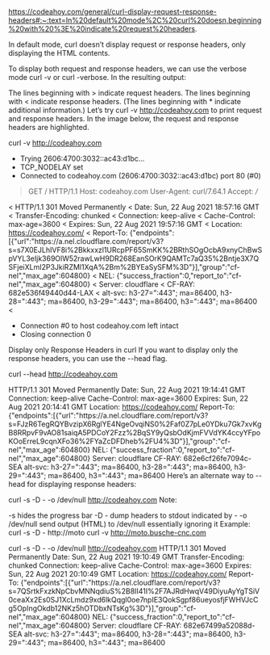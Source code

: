https://codeahoy.com/general/curl-display-request-response-headers#:~:text=In%20default%20mode%2C%20curl%20doesn,beginning%20with%20%3E%20indicate%20request%20headers.

In default mode, curl doesn’t display request or response headers, only displaying the HTML contents.

To display both request and response headers, we can use the verbose mode curl -v or curl -verbose. In the resulting output:

The lines beginning with > indicate request headers.
The lines beginning with < indicate response headers.
(The lines beginning with * indicate additional information.)
Let’s try curl -v http://codeahoy.com to print request and response headers. In the image below, the request and response headers are highlighted.

curl -v http://codeahoy.com

*   Trying 2606:4700:3032::ac43:d1bc...
* TCP_NODELAY set
* Connected to codeahoy.com (2606:4700:3032::ac43:d1bc) port 80 (#0)
> GET / HTTP/1.1
> Host: codeahoy.com
> User-Agent: curl/7.64.1
> Accept: */*
> 
< HTTP/1.1 301 Moved Permanently
< Date: Sun, 22 Aug 2021 18:57:16 GMT
< Transfer-Encoding: chunked
< Connection: keep-alive
< Cache-Control: max-age=3600
< Expires: Sun, 22 Aug 2021 19:57:16 GMT
< Location: https://codeahoy.com/
< Report-To: {"endpoints":[{"url":"https:\/\/a.nel.cloudflare.com\/report\/v3?s=s7X0EJLhIVF8i%2Bkkxxzl1URcpPF65SmKK%2BRthSOgOcbA9xnyChBwSpVYL3eIjk369OlW52rawLwH9DR268EanSOrK9QAMTc7aQ35%2Bntje3X7QSFjeiXLmI2P3JkiRZMl1XqA%2Bm%2BYEaSySFM%3D"}],"group":"cf-nel","max_age":604800}
< NEL: {"success_fraction":0,"report_to":"cf-nel","max_age":604800}
< Server: cloudflare
< CF-RAY: 682e536f49440d44-LAX
< alt-svc: h3-27=":443"; ma=86400, h3-28=":443"; ma=86400, h3-29=":443"; ma=86400, h3=":443"; ma=86400
< 
* Connection #0 to host codeahoy.com left intact
* Closing connection 0

Display only Response Headers in curl
If you want to display only the response headers, you can use the --head flag.

curl --head http://codeahoy.com       

HTTP/1.1 301 Moved Permanently
Date: Sun, 22 Aug 2021 19:14:41 GMT
Connection: keep-alive
Cache-Control: max-age=3600
Expires: Sun, 22 Aug 2021 20:14:41 GMT
Location: https://codeahoy.com/
Report-To: {"endpoints":[{"url":"https:\/\/a.nel.cloudflare.com\/report\/v3?s=FJzR6TegRQYBvzipX6RglYE4NgeOvqiNS0%2Faf0Z7pLe0YDku7Gk7xvKgB8RRpvF9vAO81saiqA5PDCoY2Fzz%2BqSY9yQsbOdKjmFVVdYK4ccyYFpoKOoErreL9cqnXFo36%2FYaZcDFDheb%2FU4%3D"}],"group":"cf-nel","max_age":604800}
NEL: {"success_fraction":0,"report_to":"cf-nel","max_age":604800}
Server: cloudflare
CF-RAY: 682e6cf26fe7094c-SEA
alt-svc: h3-27=":443"; ma=86400, h3-28=":443"; ma=86400, h3-29=":443"; ma=86400, h3=":443"; ma=86400
Here’s an alternate way to --head for displaying response headers:

curl -s -D - -o /dev/null http://codeahoy.com
Note:

-s hides the progress bar
-D - dump headers to stdout indicated by -
-o /dev/null send output (HTML) to /dev/null essentially ignoring it
Example:
curl -s -D - http://moto
curl -v http://moto.busche-cnc.com

curl -s -D - -o /dev/null http://codeahoy.com
HTTP/1.1 301 Moved Permanently
Date: Sun, 22 Aug 2021 19:10:49 GMT
Transfer-Encoding: chunked
Connection: keep-alive
Cache-Control: max-age=3600
Expires: Sun, 22 Aug 2021 20:10:49 GMT
Location: https://codeahoy.com/
Report-To: {"endpoints":[{"url":"https:\/\/a.nel.cloudflare.com\/report\/v3?s=7QSrtkFxzkNpCbvMNNqdiuS%2B8II41I%2F7AJRdHwqV49DiyuAyYgTSiV0ceaXx2Es0SJ1XcLmdz9xd6lkQqgl0oe7npIE3QokSgpf86ueyosfjFWHVJcCg5OpIngOkdb12NKz5hOTDbxNTsKg%3D"}],"group":"cf-nel","max_age":604800}
NEL: {"success_fraction":0,"report_to":"cf-nel","max_age":604800}
Server: cloudflare
CF-RAY: 682e67499a52088d-SEA
alt-svc: h3-27=":443"; ma=86400, h3-28=":443"; ma=86400, h3-29=":443"; ma=86400, h3=":443"; ma=86400

